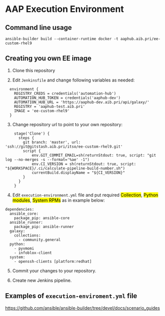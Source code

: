 # AAP Execution Environment

## Command line usage

```
ansible-builder build --container-runtime docker -t aaphub.aib.pri/ee-custom-rhel9
```


## Creating you own EE image

1. Clone this repository

2. Edit `Jenkinsfile` and change following variables as needed:

```
  environment {
    REGISTRY_CREDS = credentials('automation-hub')
    AUTOMATION_HUB_TOKEN = credentials('aaphub-dev')
    AUTOMATION_HUB_URL = 'https://aaphub-dev.aib.pri/api/galaxy/'
    REGISTRY = 'aaphub-test.aib.pri'
    IMAGE = 'ee-custom-rhel9'
  }
```

3. Change repository url to point to your own repository:

```
    stage('Clone') {
      steps {
        git branch: 'master', url: 'ssh://git@gitstash.aib.pri/itso/ee-custom-rhel9.git'
        script {
            env.GIT_COMMIT_EMAIL=sh(returnStdout: true, script: "git log --no-merges -s --format='%ae' -1")
            env.CI_VERSION = sh(returnStdout: true, script: "${WORKSPACE}/.ci/calculate-pipeline-build-number.sh")
            currentBuild.displayName = "${CI_VERSION}"
        }
      }
    }
```

4. Edit `execution-environment.yml` file and put required <mark>Collection</mark>, <mark>Python modules</mark>, <mark>System RPMs</mark> as in example below:

```
dependencies:
  ansible_core:
    package_pip: ansible-core
  ansible_runner:
    package_pip: ansible-runner
  galaxy:
    collections:
      - community.general
  python:
    - pyvmomi
    - infoblox-client
  system:
    - openssh-clients [platform:redhat]
```

5. Commit your changes to your repository.

6. Create new Jenkins pipeline.

## Examples of `execution-enviroment.yml` file

https://github.com/ansible/ansible-builder/tree/devel/docs/scenario_guides
